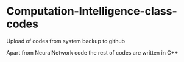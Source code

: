 # Computation-Intelligence-class-codes
Upload of codes from system backup to github

Apart from NeuralNetwork code the rest of codes are written in C++

